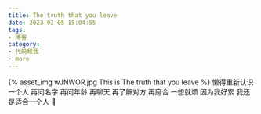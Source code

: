 ```yaml
---
title: The truth that you leave
date: 2023-03-05 15:04:55
tags:
- 博客
category:
- 代码和我
- more
---
```

{% asset_img wJNWOR.jpg This is The truth that you leave %}
懒得重新认识一个人 
再问名字 再问年龄 
再聊天 再了解对方 
再磨合 一想就烦 
因为我好累
我还是适合一个人 🚶
